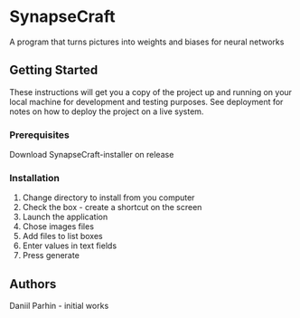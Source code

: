 # SynapseCraft
A program that turns pictures into weights and biases for neural networks

## Getting Started
These instructions will get you a copy of the project up and running on your local machine for development and testing 
purposes. See deployment for notes on how to deploy the project on a live system.

### Prerequisites
Download SynapseCraft-installer on release

### Installation
1. Change directory to install from you computer
2. Check the box - create a shortcut on the screen
3. Launch the application
4. Chose images files
5. Add files to list boxes
6. Enter values in text fields
7. Press generate

## Authors
Daniil Parhin - initial works
